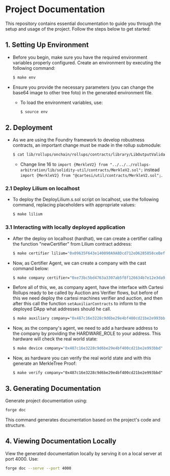 # Project Documentation

This repository contains essential documentation to guide you through the setup and usage of the project. Follow the steps below to get started:

## 1. Setting Up Environment

- Before you begin, make sure you have the required environment variables properly configured. Create an environment by executing the following command:

    ```bash
    $ make env
    ```

- Ensure you provide the necessary parameters (you can change the base64 image to other tree foto) in the generated environment file.

    - To load the environment variables, use:

        ```bash
        $ source env
        ```

## 2. Deployment

- As we are using the Foundry framework to develop robustness contracts, an important change must be made in the rollup submodule:

    ```bash
    $ cat lib/rollups/onchain/rollups/contracts/library/LibOutputValidation.sol
    ```

    - Change line 16 to ```import {MerkleV2} from "../../../rollups-arbitration/lib/solidity-util/contracts/MerkleV2.sol";``` instead ```import {MerkleV2} from "@cartesi/util/contracts/MerkleV2.sol";```.

### 2.1 Deploy Lilium on localhost

- To deploy the DeployLilium.s.sol script on localhost, use the following command, replacing placeholders with appropriate values:

    ```bash
    $ make lilium
    ```

### 3.1 Interacting with locally deployed application

- After the deploy on localhost (hardhat), we can create a certifier calling the function "newCertifier" from Lilium contract address:

    ```bash
    $ make certifier lilium="0x09635F643e140090A9A8Dcd712eD6285858ceBef" cid="QmRSAi9LVTuzN3zLu3kKeiESDug27gE3F6CFYvuMLFrt2C" name="Verra" token_name="VERRA" token_symbol="VRR" token_decimals="18"
    ```

- Now, as Certifier Agent, we can create a company with the cast command below:

    ```bash
    $ make company certifier="0xe73bc5bd4763a3307ab5f8f126634b7e12e3da9b" cid="QmQp9iagQS9uEQPV7hg5YGwWmCXxAs2ApyBCkpcu9ZAK6k" name="Gerdau" country="Brazil" industry="Steelworks" allowance="1000000000000" compensation_per_hour="10000"
    ```

- Before all of this, we, as company agent, have the interface with Cartesi Rollups ready to be called by Auction ans Verifier flows, but before of this we need deploy the cartesi machines verifier and auction, and then after this call the function ```setAuxiliarContracts``` to inform to the deployed DApp what addresses should he call.

    ```bash
    $ make auxiliary company="0x487c16e3228c9d6be29e4bf400cd21be2e993bbd" verifier="0x142105FC8dA71191b3a13C738Ba0cF4BC33325e2" auction="0x142105FC8dA71191b3a13C738Ba0cF4BC33325e2"
    ```

- Now, as the company's agent, we need to add a hardware address to the company by providing the HARDWARE_ROLE to your address. This hardware will check the real world state:

    ```bash
    $ make device company="0x487c16e3228c9d6be29e4bf400cd21be2e993bbd"
    ```

- Now, as hardware you can verify the real world state and with this generate an MerkleTree Proof:

    ```base
    $ make verify company="0x487c16e3228c9d6be29e4bf400cd21be2e993bbd"
    ```

## 3. Generating Documentation

Generate project documentation using:

```bash
forge doc
```

This command generates documentation based on the project's code and structure.

## 4. Viewing Documentation Locally

View the generated documentation locally by serving it on a local server at port 4000. Use:

```bash
forge doc --serve --port 4000
```